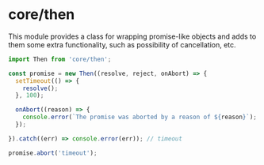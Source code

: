 # core/then

This module provides a class for wrapping promise-like objects and adds to them some extra functionality, such as possibility of cancellation, etc.

```js
import Then from 'core/then';

const promise = new Then((resolve, reject, onAbort) => {
  setTimeout(() => {
    resolve();
  }, 100);

  onAbort((reason) => {
    console.error(`The promise was aborted by a reason of ${reason}`);
  });

}).catch((err) => console.error(err)); // timeout

promise.abort('timeout');
```
